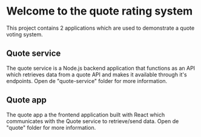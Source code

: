 # Welcome to the quote rating system
This project contains 2 applications which are used to demonstrate a quote voting system.

## Quote service
The quote service is a Node.js backend application that functions as an API which retrieves data from a quote API and makes it available through it's endpoints.
Open de "quote-service" folder for more information.

## Quote app
The quote app a the frontend application built with React which communicates with the Quote service to retrieve/send data.
Open de "quote" folder for more information.